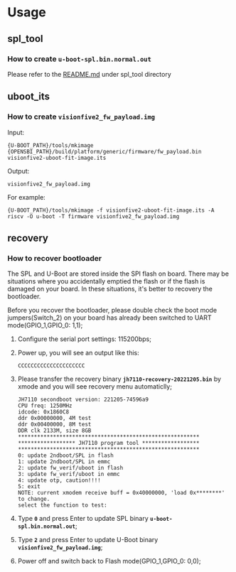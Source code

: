 # Usage

## spl_tool

### How to create `u-boot-spl.bin.normal.out`

Please refer to the [README.md](./spl_tool/README.md) under spl_tool directory


## uboot_its

### How to create `visionfive2_fw_payload.img`

Input:
```
{U-BOOT_PATH}/tools/mkimage
{OPENSBI_PATH}/build/platform/generic/firmware/fw_payload.bin
visionfive2-uboot-fit-image.its
```

Output:
```
visionfive2_fw_payload.img
```

For example:
```
{U-BOOT_PATH}/tools/mkimage -f visionfive2-uboot-fit-image.its -A riscv -O u-boot -T firmware visionfive2_fw_payload.img
```

## recovery

### How to recover bootloader

The SPL and U-Boot are stored inside the SPI flash on board. There may be situations where you accidentally emptied the flash or if the flash is damaged on your board. In these situations, it's better to recovery the bootloader. 

Before you recover the bootloader, please double check the boot mode jumpers(Switch_2) on your board has already been switched to UART mode(GPIO_1,GPIO_0: 1,1);

1. Configure the serial port settings: 115200bps;

2. Power up, you will see an output like this:

   ```
   CCCCCCCCCCCCCCCCCCCCC
   ```

3. Please transfer the recovery binary **`jh7110-recovery-20221205.bin`** by xmode and you will see recovery menu automaticlly;
   ```   
   JH7110 secondboot version: 221205-74596a9
   CPU freq: 1250MHz
   idcode: 0x1860C8
   ddr 0x00000000, 4M test
   ddr 0x00400000, 8M test
   DDR clk 2133M, size 8GB
   *********************************************************
   ****************** JH7110 program tool ******************
   *********************************************************
   0: update 2ndboot/SPL in flash
   1: update 2ndboot/SPL in emmc
   2: update fw_verif/uboot in flash
   3: update fw_verif/uboot in emmc
   4: update otp, caution!!!!
   5: exit
   NOTE: current xmodem receive buff = 0x40000000, 'load 0x********' to change.
   select the function to test:
   ```
4. Type **`0`** and press Enter to update SPL binary **`u-boot-spl.bin.normal.out`**;

5. Type **`2`** and press Enter to update U-Boot binary **`visionfive2_fw_payload.img`**;

6. Power off and switch back to Flash mode(GPIO_1,GPIO_0: 0,0);


